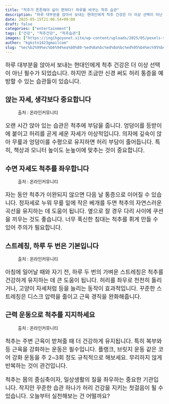 ```yaml
---
title: "척추가 튼튼해야 삶이 편하다! 하루를 바꾸는 척추 습관"
description: "하루 대부분을 앉아서 보내는 현대인에게 척추 건강은 더 이상 선택이 아닌 필수가 되었습니다. 하지만 조금만 신경 써도 허리 통증을 예방할 수 있는 습관들이 있습니다."
date: 2025-05-15T21:06:54+09:00
draft: false
categories: ["entertainment"]
tags: ["건강", "척추건강", "척추습관"]
images: ["https://ingihgoyonet.site/wp-content/uploads/2025/05/pexels-thirdman-5318976-1024x683.jpg", "https://ingihgoyonet.site/wp-content/uploads/2025/05/pexels-karolina-grabowska-4506257-1024x683.jpg", "https://ingihgoyonet.site/wp-content/uploads/2025/05/스트레칭-1024x683.jpg", "https://ingihgoyonet.site/wp-content/uploads/2025/05/플랭크-1024x683.jpg"]
author: "kgkstn1423gmailcom"
slug: "%ec%b2%99%ec%b6%94%ea%b0%80-%ed%8a%bc%ed%8a%bc%ed%95%b4%ec%95%bc-%ec%82%b6%ec%9d%b4-%ed%8e%b8%ed%95%98%eb%8b%a4-%ed%95%98%eb%a3%a8%eb%a5%bc-%eb%b0%94%ea%be%b8%eb%8a%94-%ec%b2%99%ec%b6%94-%ec%8a%b5"
---
```


<p style="font-size:18px">하루 대부분을 앉아서 보내는 현대인에게 척추 건강은 더 이상 선택이 아닌 필수가 되었습니다. 하지만 조금만 신경 써도 허리 통증을 예방할 수 있는 습관들이 있습니다.</p> <h2 >앉는 자세, 생각보다 중요합니다</h2> <figure ><img src="https://ingihgoyonet.site/wp-content/uploads/2025/05/pexels-thirdman-5318976-1024x683.jpg" alt="" style="aspect-ratio:16/9;object-fit:cover"/><figcaption >출처 : 온라인커뮤니티</figcaption></figure> <p style="font-size:18px">오랜 시간 앉아 있는 습관은 척추에 부담을 줍니다. 엉덩이를 등받이에 붙이고 허리를 곧게 세운 자세가 이상적입니다. 의자에 깊숙이 앉아 무릎과 엉덩이를 수평으로 유지하면 허리 부담이 줄어듭니다. 특히, 책상과 모니터 높이도 눈높이에 맞추는 것이 중요합니다.</p> <h2 >수면 자세도 척추를 좌우합니다</h2> <figure ><img src="https://ingihgoyonet.site/wp-content/uploads/2025/05/pexels-karolina-grabowska-4506257-1024x683.jpg" alt="" style="aspect-ratio:16/9;object-fit:cover"/><figcaption >출처 : 온라인커뮤니티</figcaption></figure> <p style="font-size:18px">자는 동안 척추가 이완되지 않으면 다음 날 통증으로 이어질 수 있습니다. 정자세로 누워 무릎 밑에 작은 베개를 두면 척추의 자연스러운 곡선을 유지하는 데 도움이 됩니다. 옆으로 잘 경우 다리 사이에 쿠션을 끼우는 것도 좋습니다. 너무 푹신한 침대는 척추를 휘게 만들 수 있어 주의가 필요합니다.</p> <h2 >스트레칭, 하루 두 번은 기본입니다</h2> <figure ><img src="https://ingihgoyonet.site/wp-content/uploads/2025/05/스트레칭-1024x683.jpg" alt="" style="aspect-ratio:16/9;object-fit:cover"/><figcaption >출처 : 온라인커뮤니티</figcaption></figure> <p style="font-size:18px">아침에 일어날 때와 자기 전, 하루 두 번의 가벼운 스트레칭은 척추를 건강하게 유지하는 데 큰 도움이 됩니다. 허리를 좌우로 천천히 돌리거나, 고양이 자세처럼 등을 늘리는 동작이 효과적입니다. 꾸준한 스트레칭은 디스크 압력을 줄이고 근육 경직을 완화해줍니다.</p> <h2 >근력 운동으로 척추를 지지하세요</h2> <figure ><img src="https://ingihgoyonet.site/wp-content/uploads/2025/05/플랭크-1024x683.jpg" alt="" style="aspect-ratio:16/9;object-fit:cover"/><figcaption >출처 : 온라인커뮤니티</figcaption></figure> <p style="font-size:18px">척추는 주변 근육이 받쳐줄 때 더 건강하게 유지됩니다. 특히 복부와 등 근육을 강화하는 운동은 필수입니다. 플랭크, 브릿지 운동 같은 코어 강화 운동을 주 2~3회 정도 규칙적으로 해보세요. 무리하지 않게 반복하는 것이 관건입니다.</p> <p style="font-size:18px">척추는 몸의 중심축이자, 일상생활의 질을 좌우하는 중요한 기관입니다. 작지만 꾸준한 습관 하나가 허리 건강을 지키는 첫걸음이 될 수 있습니다. 오늘부터 실천해보는 건 어떨까요?</p>